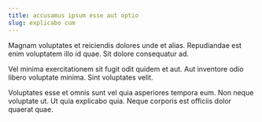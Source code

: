 ```yaml
---
title: accusamus ipsum esse aut optio
slug: explicabo cum
---
```


Magnam voluptates et reiciendis dolores unde et alias. Repudiandae est enim voluptatem illo id quae. Sit dolore consequatur ad.

Vel minima exercitationem sit fugit odit quidem et aut. Aut inventore odio libero voluptate minima. Sint voluptates velit.

Voluptates esse et omnis sunt vel quia asperiores tempora eum. Non neque voluptate ut. Ut quia explicabo quia. Neque corporis est officiis dolor quaerat quae.
